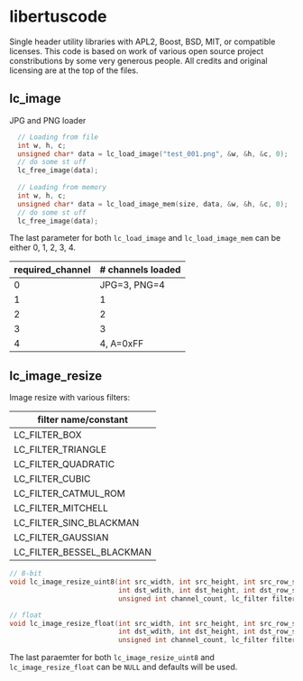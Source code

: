 # libertuscode
Single header utility libraries with APL2, Boost, BSD, MIT, or compatible licenses. This code is based on work of various open source project constributions by some very generous people. All credits and original licensing are at the top of the files.

## lc_image
JPG and PNG loader
```c++
  // Loading from file
  int w, h, c;
  unsigned char* data = lc_load_image("test_001.png", &w, &h, &c, 0);
  // do some st uff
  lc_free_image(data);
  
  // Loading from memory  
  int w, h, c;
  unsigned char* data = lc_load_image_mem(size, data, &w, &h, &c, 0);
  // do some st uff
  lc_free_image(data);
```

The last parameter for both ```lc_load_image``` and ```lc_load_image_mem``` can be either 0, 1, 2, 3, 4.

| required_channel  | # channels loaded |
| ------------- | ------------- |
| 0  | JPG=3, PNG=4  |
| 1  | 1  |
| 2  | 2  |
| 3  | 3  |
| 4  | 4, A=0xFF  |


## lc_image_resize
Image resize with various filters:

| filter name/constant |
| --- |
| LC_FILTER_BOX |
| LC_FILTER_TRIANGLE |
| LC_FILTER_QUADRATIC |
| LC_FILTER_CUBIC |
| LC_FILTER_CATMUL_ROM |
| LC_FILTER_MITCHELL |
| LC_FILTER_SINC_BLACKMAN |
| LC_FILTER_GAUSSIAN |
| LC_FILTER_BESSEL_BLACKMAN |

```c++
// 8-bit
void lc_image_resize_uint8(int src_width, int src_height, int src_row_stride, const unsigned char* p_src_data,
                           int dst_wdith, int dst_height, int dst_row_stride, unsigned char* p_dst_data,
                           unsigned int channel_count, lc_filter filter, const lc_filter_args* p_filter_args);

// float
void lc_image_resize_float(int src_width, int src_height, int src_row_stride, const float* p_src_data,
                           int dst_wdith, int dst_height, int dst_row_stride, float* p_dst_data,
                           unsigned int channel_count, lc_filter filter, const lc_filter_args* p_filter_args);

```
The last paraemter for both ```lc_image_resize_uint8``` and ```lc_image_resize_float``` can be ```NULL``` and defaults will be used.
